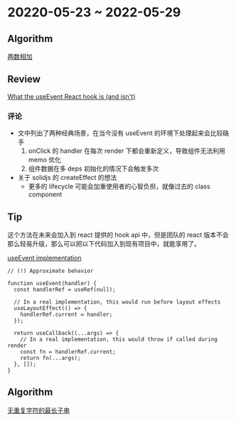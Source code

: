 # 20220-05-23 ~ 2022-05-29

## Algorithm

[两数相加](https://github.com/JunwuHuang/leetcode-daily/blob/master/add-two-numbers/%E4%B8%A4%E6%95%B0%E7%9B%B8%E5%8A%A0.md)

## Review

[What the useEvent React hook is (and isn't)](https://typeofnan.dev/what-the-useevent-react-hook-is-and-isnt/)

### 评论

- 文中列出了两种经典场景，在当今没有 useEvent 的环境下处理起来会比较硌手
  1. onClick 的 handler 在每次 render 下都会重新定义，导致组件无法利用 memo 优化
  2. 组件数据在多 deps 初始化的情况下会触发多次
- 关于 solidjs 的 createEffect 的想法
  - 更多的 lifecycle 可能会加重使用者的心智负担，就像过去的 class component

## Tip

这个方法在未来会加入到 react 提供的 hook api 中，但是团队的 react 版本不会那么轻易升级，那么可以把以下代码加入到现有项目中，就能享用了。

[useEvent implementation](https://github.com/reactjs/rfcs/blob/useevent/text/0000-useevent.md#internal-implementation)

```
// (!) Approximate behavior

function useEvent(handler) {
  const handlerRef = useRef(null);

  // In a real implementation, this would run before layout effects
  useLayoutEffect(() => {
    handlerRef.current = handler;
  });

  return useCallback((...args) => {
    // In a real implementation, this would throw if called during render
    const fn = handlerRef.current;
    return fn(...args);
  }, []);
}
```

## Algorithm

[无重复字符的最长子串](https://github.com/JunwuHuang/leetcode-daily/blob/master/longest-substring-without-repeating-characters/%E6%97%A0%E9%87%8D%E5%A4%8D%E5%AD%97%E7%AC%A6%E7%9A%84%E6%9C%80%E9%95%BF%E5%AD%90%E4%B8%B2.md)
